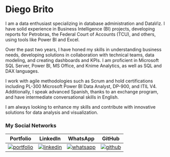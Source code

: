 
# Diego Brito

I am a data enthusiast specializing in database administration and DataViz. I have solid experience in Business Intelligence (BI) projects, developing reports for Petrobras, the Federal Court of Accounts (TCU), and others, using tools like Power BI and Excel.

Over the past two years, I have honed my skills in understanding business needs, developing solutions in collaboration with technical teams, data modeling, and creating dashboards and KPIs. I am proficient in Microsoft SQL Server, Power BI, MS Office, and Knime Analytics, as well as SQL and DAX languages.

I work with agile methodologies such as Scrum and hold certifications including PL-300 Microsoft Power BI Data Analyst, DP-900, and ITIL V4. Additionally, I speak advanced Spanish, thanks to an exchange program, and have intermediate conversational skills in English.

I am always looking to enhance my skills and contribute with innovative solutions for data analysis and visualization.

### My Social Networks



| Portfolio | LinkedIn | WhatsApp | GitHub |
| --------- | -------- | -------- | ------ |
| [![portfolio](https://img.shields.io/badge/my_portfolio-000?style=for-the-badge&logo=ko-fi&logoColor=white)](https://diegobrito.com/) | [![linkedin](https://img.shields.io/badge/linkedin-0A66C2?style=for-the-badge&logo=linkedin&logoColor=white)](https://www.linkedin.com/) | [![whatsapp](https://img.shields.io/badge/whatsapp-25D366?style=for-the-badge&logo=whatsapp&logoColor=white)](https://wa.me/yourphonenumber) | [![github](https://img.shields.io/badge/github-000?style=for-the-badge&logo=github&logoColor=white)](https://github.com/yourusername) |


